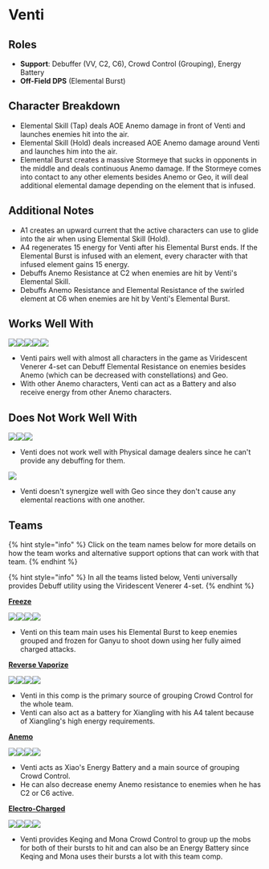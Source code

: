 # Venti

## Roles

* **Support**: Debuffer (VV, C2, C6), Crowd Control (Grouping), Energy Battery
* **Off-Field DPS** (Elemental Burst)

## Character Breakdown

* Elemental Skill (Tap) deals AOE Anemo damage in front of Venti and launches enemies hit into the air.
* Elemental Skill (Hold) deals increased AOE Anemo damage around Venti and launches him into the air.
* Elemental Burst creates a massive Stormeye that sucks in opponents in the middle and deals continuous Anemo damage. If the Stormeye comes into contact to any other elements besides Anemo or Geo, it will deal additional elemental damage depending on the element that is infused.

## **Additional Notes**

* A1 creates an upward current that the active characters can use to glide into the air when using Elemental Skill (Hold).
* A4 regenerates 15 energy for Venti after his Elemental Burst ends. If the Elemental Burst is infused with an element, every character with that infused element gains 15 energy.
* Debuffs Anemo Resistance at C2 when enemies are hit by Venti's Elemental Skill.
* Debuffs Anemo Resistance and Elemental Resistance of the swirled element at C6 when enemies are hit by Venti's Elemental Burst.

## Works Well With

![](../../.gitbook/assets/Element\_Anemo.webp)![](../../.gitbook/assets/Element\_Cryo.webp)![](../../.gitbook/assets/Element\_Electro.webp)![](../../.gitbook/assets/Element\_Hydro.webp)![](../../.gitbook/assets/Element\_Pyro.webp)

* Venti pairs well with almost all characters in the game as Viridescent Venerer 4-set can Debuff Elemental Resistance on enemies besides Anemo (which can be decreased with constellations) and Geo.
* With other Anemo characters, Venti can act as a Battery and also receive energy from other Anemo characters.

## Does Not Work Well With

![](../../.gitbook/assets/UI\_AvatarIcon\_Eula.png)![](../../.gitbook/assets/UI\_AvatarIcon\_Razor.png)![](../../.gitbook/assets/UI\_AvatarIcon\_Xinyan.png)

* Venti does not work well with Physical damage dealers since he can't provide any debuffing for them.

![](../../.gitbook/assets/Element\_Geo.webp)

* Venti doesn't synergize well with Geo since they don't cause any elemental reactions with one another.

## Teams

{% hint style="info" %}
Click on the team names below for more details on how the team works and alternative support options that can work with that team.
{% endhint %}

{% hint style="info" %}
In all the teams listed below, Venti universally provides Debuff utility using the Viridescent Venerer 4-set.
{% endhint %}

[**Freeze**](../../teams/freeze.md)

![](../../.gitbook/assets/UI\_AvatarIcon\_Ganyu.png)![](../../.gitbook/assets/UI\_AvatarIcon\_Mona.png)![](../../.gitbook/assets/UI\_AvatarIcon\_Venti.png)![](../../.gitbook/assets/UI\_AvatarIcon\_Diona.png)

* Venti on this team main uses his Elemental Burst to keep enemies grouped and frozen for Ganyu to shoot down using her fully aimed charged attacks.

[**Reverse Vaporize**](../../teams/reverse-vaporize.md)

![](../../.gitbook/assets/ui\_avataricon\_tartaglia.png)![](../../.gitbook/assets/UI\_AvatarIcon\_Xiangling.png)![](../../.gitbook/assets/UI\_AvatarIcon\_Venti.png)![](../../.gitbook/assets/UI\_AvatarIcon\_Bennett.png)

* Venti in this comp is the primary source of grouping Crowd Control for the whole team.
* Venti can also act as a battery for Xiangling with his A4 talent because of Xiangling's high energy requirements.

[**Anemo**](../../teams/anemo.md)

![](../../.gitbook/assets/UI\_AvatarIcon\_Xiao.png)![](../../.gitbook/assets/UI\_AvatarIcon\_Bennett.png)![](../../.gitbook/assets/UI\_AvatarIcon\_Venti.png)![](../../.gitbook/assets/UI\_AvatarIcon\_Zhongli.png)

* Venti acts as Xiao's Energy Battery and a main source of grouping Crowd Control.
* He can also decrease enemy Anemo resistance to enemies when he has C2 or C6 active.

[**Electro-Charged**](../../teams/electro-charged.md)

![](../../.gitbook/assets/UI\_AvatarIcon\_Keqing.png)![](../../.gitbook/assets/UI\_AvatarIcon\_Mona.png)![](../../.gitbook/assets/UI\_AvatarIcon\_Venti.png)![](../../.gitbook/assets/UI\_AvatarIcon\_Bennett.png)

* Venti provides Keqing and Mona Crowd Control to group up the mobs for both of their bursts to hit and can also be an Energy Battery since Keqing and Mona uses their bursts a lot with this team comp.
